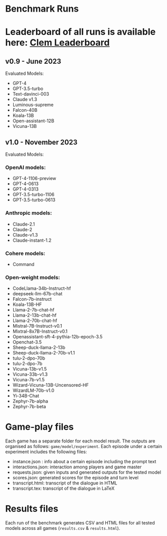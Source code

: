 # Benchmark Runs

# Leaderboard of all runs is available here: [Clem Leaderboard](https://huggingface.co/spaces/colab-potsdam/clem-leaderboard)

## **v0.9** - June 2023

Evaluated Models:
- GPT-4  
- GPT-3.5-turbo
- Text-davinci-003
- Claude v1.3
- Luminous-supreme
- Falcon-40B
- Koala-13B
- Open-assistant-12B
- Vicuna-13B

## **v1.0** - November 2023

Evaluated Models:
### OpenAI models:
- GPT-4-1106-preview
- GPT-4-0613
- GPT-4-0313  
- GPT-3.5-turbo-1106
- GPT-3.5-turbo-0613

### Anthropic models:
- Claude-2.1
- Claude-2
- Claude-v1.3
- Claude-instant-1.2

### Cohere models:
- Command

### Open-weight models:
- CodeLlama-34b-Instruct-hf
- deepseek-llm-67b-chat
- Falcon-7b-instruct
- Koala-13B-HF
- Llama-2-7b-chat-hf
- Llama-2-13b-chat-hf
- Llama-2-70b-chat-hf
- Mistral-7B-Instruct-v0.1
- Mixtral-8x7B-Instruct-v0.1
- Openassistant-sft-4-pythia-12b-epoch-3.5
- Openchat-3.5
- Sheep-duck-llama-2-13b
- Sheep-duck-llama-2-70b-v1.1
- tulu-2-dpo-70b
- tulu-2-dpo-7b
- Vicuna-13b-v1.5
- Vicuna-33b-v1.3
- Vicuna-7b-v1.5
- Wizard-Vicuna-13B-Uncensored-HF
- WizardLM-70b-v1.0
- Yi-34B-Chat
- Zephyr-7b-alpha
- Zephyr-7b-beta

# Game-play files

Each game has a separate folder for each model result. The outputs are organised as follows: `game/model/experiment`. Each episode under a certain experiment includes the following files:


- instance.json : info about a certain episode including the prompt text
- interactions.json: interaction among players and game master
- requests.json: given inputs and generated outputs for the tested model 
- scores.json: generated scores for the episode and turn level
- transcript.html: transcript of the dialogue in HTML
- transcript.tex: transcript of the dialogue in LaTeX

# Results files

Each run of the benchmark generates CSV and HTML files for all tested models across all games (`results.csv` & `results.html`).
